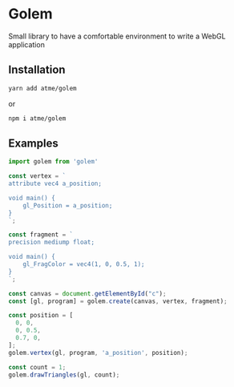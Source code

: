 # Golem

Small library to have a comfortable environment to write a WebGL application

## Installation

```sh
yarn add atme/golem
```
or
```sh
npm i atme/golem
```

## Examples

```js
import golem from 'golem'

const vertex = `
attribute vec4 a_position;

void main() {
    gl_Position = a_position;
}
`;

const fragment = `
precision mediump float;

void main() {
    gl_FragColor = vec4(1, 0, 0.5, 1);
}
`;

const canvas = document.getElementById("c");
const [gl, program] = golem.create(canvas, vertex, fragment);

const position = [
  0, 0,
  0, 0.5,
  0.7, 0,
];
golem.vertex(gl, program, 'a_position', position);

const count = 1;
golem.drawTriangles(gl, count);
```